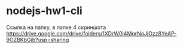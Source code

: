 # nodejs-hw1-cli
Ссылка на папку,  в папке 4 скриншота
<https://drive.google.com/drive/folders/1XDrW0I4MqrNoJjOzz8YeAP-9OZBKbGib?usp=sharing>
